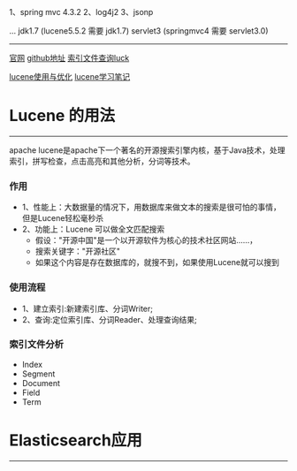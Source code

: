 
1、spring mvc 4.3.2
2、log4j2
3、jsonp

...
jdk1.7 (lucene5.5.2 需要 jdk1.7)
servlet3 (springmvc4 需要 servlet3.0)

---
[官网](http://lucene.apache.org/core/)
[github地址](https://github.com/xuxueli/xxl-incubator/tree/master/xxl-search)
[索引文件查询luck](https://github.com/DmitryKey/luke/releases)

[lucene使用与优化](http://my.oschina.net/lushuifa/blog/198690)
[lucene学习笔记](http://my.oschina.net/kkrgwbj/blog/513362)

# Lucene 的用法
---
apache lucene是apache下一个著名的开源搜索引擎内核，基于Java技术，处理索引，拼写检查，点击高亮和其他分析，分词等技术。

### 作用
- 1、性能上：大数据量的情况下，用数据库来做文本的搜索是很可怕的事情，但是Lucene轻松毫秒杀
- 2、功能上：Lucene 可以做全文匹配搜索
    - 假设："开源中国"是一个以开源软件为核心的技术社区网站……，
    - 搜索关键字："开源社区"
    - 如果这个内容是存在数据库的，就搜不到，如果使用Lucene就可以搜到
    
### 使用流程
- 1、建立索引:新建索引库、分词Writer;
- 2、查询:定位索引库、分词Reader、处理查询结果;

### 索引文件分析
- Index
- Segment
- Document
- Field
- Term


# Elasticsearch应用
---

